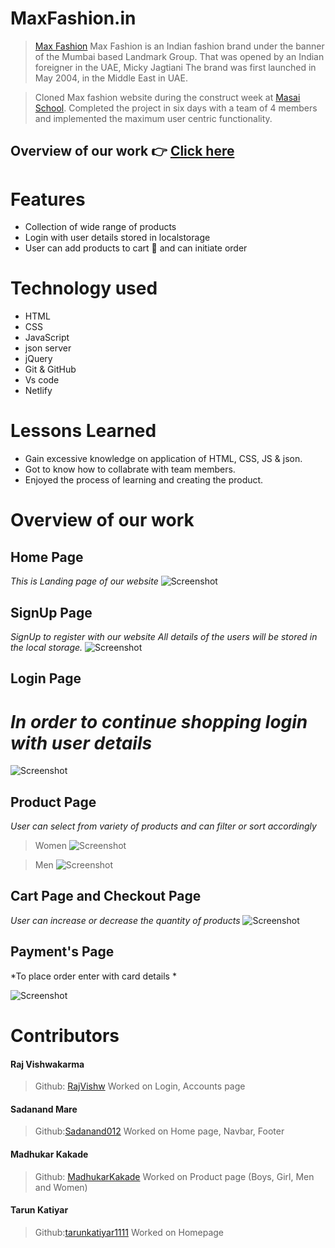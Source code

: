 # MaxFashion.in

> [Max Fashion](https://www.maxfashion.in/) Max Fashion is an Indian fashion brand under the banner of the Mumbai based Landmark Group. That was opened by an Indian foreigner in the UAE, Micky Jagtiani The brand was first launched in May 2004, in the Middle East in UAE.

> Cloned Max fashion  website during the construct week at [Masai School](https://masaischool.com/). Completed the project in six days with a team of 4 members and implemented the maximum user centric functionality.

## Overview of our work 👉 [Click here](https://maxfashioncopy.netlify.app/)

# Features

- Collection of wide range of products
- Login with user details stored in localstorage
- User can add products to cart 🛒 and can initiate order

# Technology used 

- HTML
- CSS
- JavaScript
- json server
- jQuery
- Git & GitHub
- Vs code
- Netlify 

# Lessons Learned

- Gain excessive knowledge on application of HTML, CSS, JS & json.
- Got to know how to collabrate with team members.
- Enjoyed the process of learning and creating the product.

# Overview of our work

## **Home Page**
*This is Landing page of our website*
![Screenshot](https://i.postimg.cc/25hPSRNy/catehome.png)


## **SignUp Page** 
*SignUp to register with our website*
*All details of the users will be stored in the local storage.*
![Screenshot](https://i.postimg.cc/fbFqvC4G/signup.png)


## **Login Page** 
*In order to continue shopping login with user details*
=======
![Screenshot](https://i.postimg.cc/B6QzN502/signin.png)


## **Product Page** 
*User can select from variety of products and can filter or sort accordingly*
> Women
![Screenshot](https://i.postimg.cc/ZRXrgsVS/product1.png)

> Men
![Screenshot](https://i.postimg.cc/rprW4NqZ/product2.png)

## **Cart Page and Checkout Page**
*User can increase or decrease the quantity of products*
![Screenshot](https://i.postimg.cc/yY8P2rqg/cartpage.png)


## **Payment's Page**
*To place order enter with card details *
<!-- [Card No - 1234567812345678] and [OTP - 1234] -->
![Screenshot](https://www.linkpicture.com)

# Contributors

#### Raj Vishwakarma
> Github: [RajVishw](https://github.com/Rajvishw)
Worked on Login, Accounts page


#### Sadanand Mare
>Github:[Sadanand012](https://github.com/Sadanand012)
Worked on Home page, Navbar, Footer


#### Madhukar Kakade
> Github: [MadhukarKakade](https://github.com/MadhukarKakade)
Worked on Product page (Boys, Girl, Men and Women)


#### Tarun Katiyar
>Github:[tarunkatiyar1111](https://github.com/tarunkatiyar1111)
Worked on Homepage
